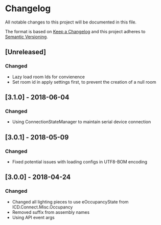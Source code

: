 # Changelog
All notable changes to this project will be documented in this file.

The format is based on [Keep a Changelog](http://keepachangelog.com/en/1.0.0/)
and this project adheres to [Semantic Versioning](http://semver.org/spec/v2.0.0.html).

## [Unreleased]
### Changed
 - Lazy load room Ids for convienence
 - Set room id in apply settings first, to prevent the creation of a null room

## [3.1.0] - 2018-06-04
### Changed
 - Using ConnectionStateManager to maintain serial device connection

## [3.0.1] - 2018-05-09
### Changed
 - Fixed potential issues with loading configs in UTF8-BOM encoding

## [3.0.0] - 2018-04-24
### Changed
 - Changed all lighting pieces to use eOccupancyState from ICD.Connect.Misc.Occupancy
 - Removed suffix from assembly names
 - Using API event args
